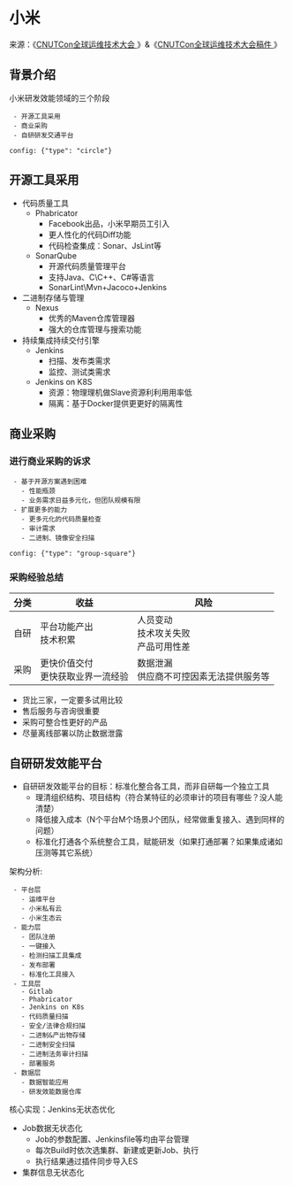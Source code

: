 # 小米

来源：《[CNUTCon全球运维技术大会 ](https://cnutcon.infoq.cn/2018/shanghai/presentation/910)》&《[CNUTCon全球运维技术大会稿件 ](https://myslide.cn/slides/10493#)》

## 背景介绍

小米研发效能领域的三个阶段

```list-style
 - 开源工具采用
 - 商业采购
 - 自研研发交通平台

config: {"type": "circle"}
```


## 开源工具采用
- 代码质量工具
	- Phabricator
		- Facebook出品，小米早期员工引入
		- 更人性化的代码Diff功能
		- 代码检查集成：Sonar、JsLint等
	- SonarQube
		- 开源代码质量管理平台
		- 支持Java、C\C++、C#等语言
		- SonarLint\Mvn+Jacoco+Jenkins
- 二进制存储与管理
	- Nexus 
		- 优秀的Maven仓库管理器
		- 强大的仓库管理与搜索功能
- 持续集成持续交付引擎
	- Jenkins
		- 扫描、发布类需求
		- 监控、测试类需求
	- Jenkins on K8S
		- 资源：物理理机做Slave资源利利⽤用率低
		- 隔离：基于Docker提供更更好的隔离性

## 商业采购

### 进行商业采购的诉求

```list-style
 - 基于开源方案遇到困难
   - 性能瓶颈
   - 业务需求⽇益多元化，但团队规模有限
 - 扩展更多的能力
   - 更多元化的代码质量检查 
   - 审计需求
   - 二进制、镜像安全扫描

config: {"type": "group-square"}
```

### 采购经验总结

| 分类 | 收益  | 风险 |
|-|-|-|
| 自研 | 平台功能产出 <br> 技术积累 | 人员变动 <br> 技术攻关失败 <br> 产品可用性差 |
| 采购 | 更快价值交付 <br> 更快获取业界一流经验  | 数据泄漏 <br> 供应商不可控因素无法提供服务等 |

* 货比三家，一定要多试用比较
* 售后服务与咨询很重要
* 采购可整合性更好的产品
* 尽量离线部署以防止数据泄露

## 自研研发效能平台

* 自研研发效能平台的目标：标准化整合各⼯具，⽽非⾃研每⼀个独⽴工具
	* 理清组织结构、项目结构（符合某特征的必须审计的项目有哪些？没人能清楚）
	* 降低接入成本（N个平台M个场景J个团队，经常做重复接入、遇到同样的问题）
	* 标准化打通各个系统整合工具，赋能研发（如果打通部署？如果集成诸如压测等其它系统）
	

架构分析:

```process-step
 - 平台层
   - 运维平台
   - 小米私有云
   - 小米生态云 
 - 能力层
   - 团队注册
   - 一键接入 
   - 检测扫描工具集成
   - 发布部署
   - 标准化工具接入
 - 工具层
   - Gitlab
   - Phabricator 
   - Jenkins on K8s
   - 代码质量扫描
   - 安全/法律合规扫描
   - 二进制&产出物存储
   - 二进制安全扫描
   - 二进制法务审计扫描
   - 部署服务
 - 数据层
   - 数据智能应用
   - 研发效能数据仓库 
```

核心实现：Jenkins无状态优化

* Job数据无状态化
	* Job的参数配置、Jenkinsfile等均由平台管理
	* 每次Build时依次选集群、新建或更新Job、执行
	* 执行结果通过插件同步导入ES	
* 集群信息无状态化
